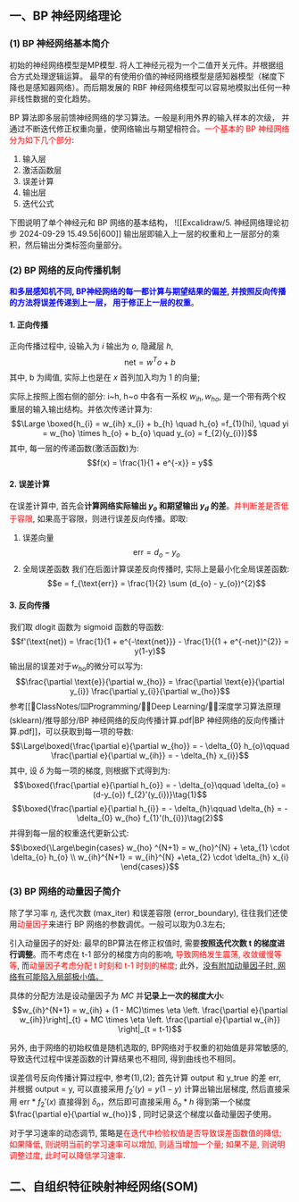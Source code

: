 ## 一、BP 神经网络理论
### (1) BP 神经网络基本简介
初始的神经网络模型是MP模型. 将人工神经元视为一个二值开关元件。并根据组合方式处理逻辑运算。
最早的有使用价值的神经网络模型是感知器模型（梯度下降也是感知器网络）。而后期发展的 RBF 神经网络模型可以容易地模拟出任何一种非线性数据的变化趋势。

BP 算法即多层前馈神经网络的学习算法。一般是利用外界的输入样本的次级， 并通过不断迭代修正权重向量，使网络输出与期望相符合。<mark style="background: transparent; color: red">一个基本的 BP 神经网络分为如下几个部分</mark>:
1. 输入层
2. 激活函数层 
3. 误差计算 
4. 输出层 
5. 迭代公式

下图说明了单个神经元和 BP 网络的基本结构，
![[Excalidraw/5. 神经网络理论初步 2024-09-29 15.49.56|600]]
输出层即输入上一层的权重和上一层部分的乘积，然后输出分类标签向量部分。

### (2) BP 网络的反向传播机制
<b><mark style="background: transparent; color: blue">和多层感知机不同, BP神经网络的每一都计算与期望结果的偏差, 并按照反向传播的方法将误差传递到上一层， 用于修正上一层的权重</mark></b>。
#### 1. 正向传播
正向传播过程中, 设输入为 $i$ 输出为 $o$, 隐藏层 $h$, 
$$\text{net} =  w^{T} o +b$$
其中, b 为阈值, 实际上也是在 $x$ 首列加入均为 1 的向量; 

实际上按照上图右侧的部分: i~h, h~o 中各有一系权 $w_{ih}, w_{ho}$, 是一个带有两个权重层的输入输出结构。并依次传递计算为:
$$\Large  \boxed{h_{i} =  w_{ih} x_{i} + b_{h} \quad h_{o} =f_{1}(hi), \quad yi = w_{ho} \times  h_{o} + b_{o}  \quad  y_{o} = f_{2}(y_{i})}$$
其中, 每一层的传递函数(激活函数)为:
$$f(x) = \frac{1}{1 + e^{-x}} = y$$
#### 2. 误差计算
在误差计算中, 首先会**计算网络实际输出 $y_{o}$ 和期望输出 $y_d$ 的差**。<mark style="background: transparent; color: red">并判断差是否低于容限</mark>, 如果高于容限，则进行误差反向传播。即取: 
1. 误差向量
$$\text{err} =d_{o}- y_{o}$$
2. 全局误差函数
我们在后面计算误差反向传播时, 实际上是最小化全局误差函数: 
$$e  = f_{\text{err}} = \frac{1}{2} \sum (d_{o} - y_{o})^{2}$$
#### 3. 反向传播
我们取 dlogit 函数为 sigmoid 函数的导函数:
$$f'(\text{net}) = \frac{1}{1 + e^{-\text{net}}} - \frac{1}{(1 + e^{-net})^{2}}  = y(1-y)$$
输出层的误差对于$w_{ho}$的微分可以写为:
$$\frac{\partial \text{e}}{\partial w_{ho}} = \frac{\partial \text{e}}{\partial y_{i}} \frac{\partial y_{i}}{\partial w_{ho}}$$
参考[[📘ClassNotes/⌨️Programming/👨‍🎓Deep Learning/👨‍🎓深度学习算法原理(sklearn)/推导部分/BP 神经网络的反向传播计算.pdf|BP 神经网络的反向传播计算.pdf]]，可以获取到每一项的导数:
$$\Large\boxed{\frac{\partial e}{\partial w_{ho}} = - \delta_{0} h_{o}\qquad  \frac{\partial e}{\partial w_{ih}} =  - \delta_{h} x_{i}}$$
其中, 设 $\delta$ 为每一项的梯度, 则根据下式得到<b><mark style="background: transparent; color: blue"></mark></b>为:
$$\boxed{\frac{\partial e}{\partial h_{o}}  = - \delta_{o}\qquad  \delta_{o} = (d-y_{o}) f_{2}'(y_{i})}\tag{1}$$
$$\boxed{\frac{\partial e}{\partial h_{i}} =  - \delta_{h}\qquad  \delta_{h} = - \delta_{0} w_{ho} f_{1}'(h_{i})}\tag{2}$$
并得到每一层的权重迭代更新公式:
$$\boxed{\Large\begin{cases}
w_{ho} ^{N+1} = w_{ho}^{N} + \eta_{1} \cdot  \delta_{o} h_{o} \\
w_{ih}^{N+1} = w_{ih}^{N} +\eta_{2}  \cdot   \delta_{h} x_{i}
\end{cases}}$$
### (3) BP 网络的动量因子简介
除了学习率 $\eta$, 迭代次数 (max_iter) 和误差容限 (error_boundary), 往往我们还使用<mark style="background: transparent; color: red">动量因子</mark>来进行 BP 网络的参数调优。一般可以取为0.3左右; 

引入动量因子的好处: 最早的BP算法在修正权值时, 需要**按照迭代次数 t 的梯度进行调整**。而不考虑在 t-1 部分的梯度方向的影响, <mark style="background: transparent; color: red">导致网络发生震荡, 收敛缓慢等等</mark>, 而<mark style="background: transparent; color: red">动量因子考虑分配 t 时刻和 t-1 时刻的梯度</mark>; 此外，<u>没有附加动量因子时, 网络有可能陷入局部极小值。</u>

具体的分配方法是设动量因子为 $MC$ 并**记录上一次的梯度大小**:
$$w_{ih}^{N+1} = w_{ih} + (1 - MC)\times  \eta \left. \frac{\partial e}{\partial w_{ih}}\right|_{t} + MC \times \eta \left. \frac{\partial e}{\partial w_{ih}} \right|_{t =  t-1}$$

另外, 由于网络的初始权值是随机选取的, BP网络对于权重的初始值是非常敏感的,  导致迭代过程中误差函数的计算结果也不相同, 得到曲线也不相同。

误差信号反向传播计算过程中, 参考(1),(2); 首先计算 output 和 y_true 的差 err, 并根据 output = y, 可以直接采用 $f_{2}'(y) = y(1-y)$ 计算出输出层梯度, 然后直接采用 $\text{err}* f_{2}'(x)$ 直接得到 $\delta_{o}$，然后即可直接采用 $\delta_o * h$ 得到第一个梯度 $\frac{\partial e}{\partial w_{ho}}$ , 同时记录这个梯度以备动量因子使用。

对于学习速率的动态调节, 策略是<mark style="background: transparent; color: red">在迭代中检验权值是否导致误差函数值的降低; 如果降低, 则说明当前的学习速率可以增加, 则适当增加一个量; 如果不是, 则说明调整过度, 此时可以降低学习速率</mark>.

## 二、自组织特征映射神经网络(SOM)
